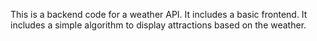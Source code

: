 This is a backend code for a weather API.
It includes a basic frontend.
It includes a simple algorithm to display attractions based on the weather.
